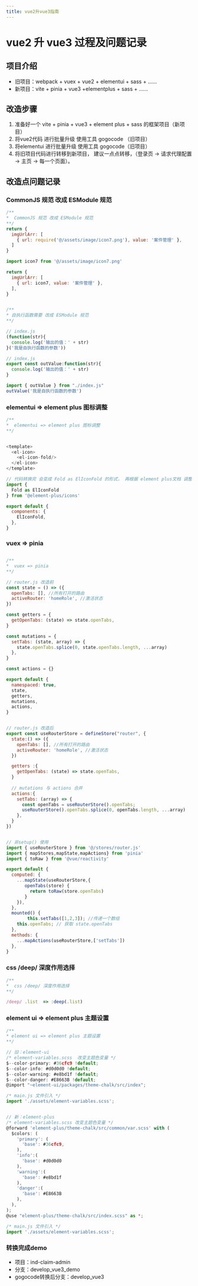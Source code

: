```yaml
---
title: vue2升vue3指南
---
```


# vue2 升 vue3 过程及问题记录


## 项目介绍
- 旧项目：webpack + vuex + vue2 + elementui + sass + ......
- 新项目：vite + pinia + vue3 +elementplus + sass + ......

## 改造步骤
1. 准备好一个 vite + pinia + vue3 + element plus + sass  的框架项目（新项目）
2. 将vue2代码 进行批量升级 使用工具 gogocode （旧项目）
3. 将elementui 进行批量升级 使用工具 gogocode（旧项目）
4. 将旧项目代码进行转移到新项目， 建议一点点转移，（登录页 -> 请求代理配置 -> 主页 -> 每一个页面）。

## 改造点问题记录

### CommonJS 规范 改成 ESModule 规范
```js
/**
*  CommonJS 规范 改成 ESModule 规范
**/
return {
  imgUrlArr: [
    { url: require('@/assets/image/icon7.png'), value: '案件管理' },
  ]
}

import icon7 from '@/assets/image/icon7.png'

return {
  imgUrlArr: [
    { url: icon7, value: '案件管理' },
  ],
}


/**
* 自执行函数需要 改成 ESModule 规范
**/

// index.js
(function(str){
  console.log('输出的值：' + str)
}('我是自执行函数的参数'))

// index.js
export const outValue:function(str){
  console.log('输出的值：' + str)
}

import { outValue } from "./index.js"
outValue('我是自执行函数的参数')


```

### elementui => element plus 图标调整
```js
/**
*  elementui => element plus 图标调整
**/


<template>
  <el-icon>
    <el-icon-fold/>
  </el-icon>  
</template>

// 代码转换完 会变成 Fold as ElIconFold 的形式， 再根据 element plus文档 调整异常的图标部分即可
import {
  Fold as ElIconFold
} from '@element-plus/icons'

export default {
  components: {
    ElIconFold,
  },
}
```

###  vuex => pinia
```js

/**
*  vuex => pinia
**/

// router.js 改造前
const state = () => ({
  openTabs: [], //所有打开的路由
  activeRouter: 'homeRole', //激活状态
})

const getters = {
  getOpenTabs: (state) => state.openTabs,
}

const mutations = {
  setTabs: (state, array) => {
    state.openTabs.splice(0, state.openTabs.length, ...array)
  },
}

const actions = {}

export default {
  namespaced: true,
  state,
  getters,
  mutations,
  actions,
}


// router.js 改造后
export const useRouterStore = defineStore("router", {
  state:() => ({
    openTabs: [], //所有打开的路由
    activeRouter: 'homeRole', //激活状态
  })

  getters :{
    getOpenTabs: (state) => state.openTabs,
  }
  
  // mutations 与 actions 合并
  actions:{
    setTabs: (array) => {
      const openTabs = useRouterStore().openTabs;
      useRouterStore().openTabs.splice(0, openTabs.length, ...array)
    },
  }
})


// 非setup() 使用
import { useRouterStore } from '@/stores/router.js'
import { mapStores,mapState,mapActions} from 'pinia'
import { toRaw } from '@vue/reactivity'

export default {
  computed: {
    ...mapState(useRouterStore,{
       openTabs(store) {
         return toRaw(store.openTabs)
       }
    }),
  },
  mounted() {
		this.setTabs([1,2,3]); //传递一个数组
    this.openTabs; // 获取 state.openTabs
  },
  methods: {
    ...mapActions(useRouterStore,['setTabs'])
  },
}

```


### css /deep/ 深度作用选择
```js
/**
*  css /deep/ 深度作用选择
**/

/deep/ .list  => :deep(.list)

```


### element ui => element plus 主题设置
```js
/**
* element ui => element plus 主题设置
**/

// 旧：element-ui
/* element-variables.scss  改变主题色变量 */ 
$--color-primary: #36cfc9 !default;
$--color-info: #d0d0d0 !default;
$--color-warning: #e8bd1f !default;
$--color-danger: #E8663B !default;
@import "~element-ui/packages/theme-chalk/src/index";

/* main.js 文件引入 */ 
import './assets/element-variables.scss';


// 新：element-plus
/* element-variables.scss 改变主题色变量 */
@forward 'element-plus/theme-chalk/src/common/var.scss' with (
  $colors: (
    'primary': (
      'base': #36cfc9,
    ),
    'info':(
      'base': #d0d0d0
    ),
    'warning':(
      'base': #e8bd1f
    ),
    'danger':(
      'base': #E8663B
    ),
  ),
);
@use "element-plus/theme-chalk/src/index.scss" as *;

/* main.js 文件引入 */ 
import './assets/element-variables.scss';
```


### 转换完成demo

- 项目：ind-claim-admin
- 分支：develop_vue3_demo
- gogocode转换后分支：develop_vue3
